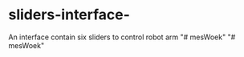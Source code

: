 # sliders-interface-
An interface contain six sliders to control robot arm
"# mesWoek" 
"# mesWoek" 
